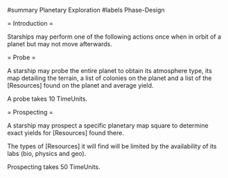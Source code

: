 #summary Planetary Exploration
#labels Phase-Design

= Introduction =

Starships may perform one of the following actions once when in orbit of a planet but may not move afterwards.

= Probe =

A starship may probe the entire planet to obtain its atmosphere type, its map detailing the terrain, a list of colonies on the planet and a list of the [Resources] found on the planet and average yield.

A probe takes 10 TimeUnits.

= Prospecting =

A starship may prospect a specific planetary map square to determine exact yields for [Resources] found there.

The types of [Resources] it will find will be limited by the availability of its labs (bio, physics and geo).
 
Prospecting takes 50 TimeUnits.
 